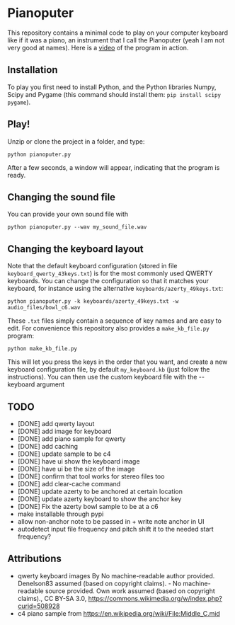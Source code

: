 # Pianoputer

This repository contains a minimal code to play on your computer keyboard like if it was a piano, an instrument that I call the Pianoputer (yeah I am not very good at names). Here is a [video](https://www.youtube.com/watch?v=z410eauCnHc) of the program in action.

## Installation

To play you first need to install Python, and the Python libraries Numpy, Scipy and Pygame (this command should install them: ``pip install scipy pygame``).

## Play!

Unzip or clone the project in a folder, and type:

```
python pianoputer.py
```

After a few seconds, a window will appear, indicating that the program is ready.

## Changing the sound file

You can provide your own sound file with

```
python pianoputer.py --wav my_sound_file.wav
```

## Changing the keyboard layout

Note that the default keyboard configuration (stored in file `keyboard_qwerty_43keys.txt`) is for the most commonly used QWERTY keyboards. You can change the configuration so that it matches your keyboard, for instance using the alternative `keyboards/azerty_49keys.txt`:

```
python pianoputer.py -k keyboards/azerty_49keys.txt -w audio_files/bowl_c6.wav
```

These `.txt` files simply contain a sequence of key names and are easy to edit. For convenience this repository also provides a `make_kb_file.py` program:
```
python make_kb_file.py
```

This will let you press the keys in the order that you want, and create a new keyboard configuration file, by default `my_keyboard.kb` (just follow the instructions). You can then use the custom keyboard file with the --keyboard argument

## TODO
- [DONE] add qwerty layout
- [DONE] add image for keyboard
- [DONE] add piano sample for qwerty
- [DONE] add caching
- [DONE] update sample to be c4
- [DONE] have ui show the keyboard image
- [DONE] have ui be the size of the image
- [DONE] confirm that tool works for stereo files too
- [DONE] add clear-cache command
- [DONE] update azerty to be anchored at certain location
- [DONE] update azerty keyboard to show the anchor key
- [DONE] Fix the azerty bowl sample to be at a c6
- make installable through pypi
- allow non-anchor note to be passed in + write note anchor in UI
- autodetect input file frequency and pitch shift it to the needed start frequency?

## Attributions
- qwerty keyboard images By No machine-readable author provided. Denelson83 assumed (based on copyright claims). - No machine-readable source provided. Own work assumed (based on copyright claims)., CC BY-SA 3.0, https://commons.wikimedia.org/w/index.php?curid=508928
- c4 piano sample from https://en.wikipedia.org/wiki/File:Middle_C.mid
